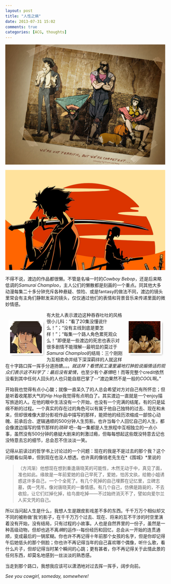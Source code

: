 ```yaml
---
layout: post
title: "人性之熵"
date: 2013-07-31 15:02
comments: true
categories: [ACG, thoughts]
---
```



<a class='fancybox' rel='cowboy_crew' href='/images/cowboy_bebop/crew0.jpg'><img src='/images/cowboy_bebop/crew0.jpg' alt='The lovely crew of Cowboy Bebop; Click to view more'/></a>
<a class='fancybox' rel='cowboy_crew' href='/images/cowboy_bebop/crew1.jpg'></a>

<a class='fancybox' rel='samurai_crew' href='/images/samurai_champloo/theme.jpg'><img src='/images/samurai_champloo/theme.jpg' alt='Samurai的浮世绘风格是大受好评的'></a>


不得不说，渡边的作品都很懒。不管是名噪一时的*Cowboy Bebop*，还是后来略低调的*Samurai Champloo*，主人公们的懒散都是刻画的一个重点。同其他大多动漫每集二十多分钟充斥各种悬疑、惊险、或是fantasy的做法不同，渡边的镜头里常会有主角们静默发呆的镜头，仅仅通过他们的表情和背景音乐来传递里面的微妙情感。

<div>
<a class='fancybox' rel='silence' href='/images/cowboy_bebop/spike_silent.png'><img width=100 style='margin: 15px; margin-top: 30px; outline: 5px solid white; box-shadow: 5px 5px 5px #888888;float: left' src='/images/cowboy_bebop/spike_silent_thumbnail.jpg'/></a> 
<a class='fancybox' rel='silence' href='/images/samurai_champloo/mugen_silent.jpg'><img width=100 style='margin: 15px; margin-top: 30px; outline: 5px solid white; box-shadow: 5px 5px 5px #888888; float: right' src='/images/samurai_champloo/mugen_silent_thumbnail.jpg'/></a>
</div>

有大批人表示渡边这种吞吞吐吐的风格很小儿科：“看了20集没懂说什么！”；“没有主线到底是要怎样！”；“每集一个路人角色累死观众么！”即便是一些渡边的死忠也表示对很多剧情不能理解--最明显的莫过于*Samurai Champloo*的结局：三个刚刚为互相卖命并结下深深羁绊的人就这样在十字路口挥一挥手分道扬镳。。。*就这样？*看惯民工漫里遍地打肿脸说煽情话的观众们表示这不科学了：最后没有*爱情*，也至少有个*基情*吧！而等完整个credit依然没看到其中任何人回头的人也只能自扇巴掌了--“渡边果然不是一般的*COOL*啊。”

开始我也觉得有点小心酸；就像一直呆久了的人总会希望对方对自己有所怀恋；但是听着收尾那大气的*Hip Hop*我觉得有点明白了。其实渡边一直就是一个enjoy描写旅途的人。在他的眼中生活没有一个开始，也没有一个完满的结尾，有的只是延绵不断的过程。一个真实的存在过的角色可以有属于他自己独特的过去、现在和未来，但却很难像大部分影视作品中描写的那样，能把他的经历浓缩成一部惊心动魄、前承后合、逻辑通顺的500分钟人生剪影。也许当每个人回忆自己的人生，都会像渡边描写的情节那样的*琐碎* 吧--每一集都是人生旅程中互相独立的一点小事，虽然没有500分钟的悬疑大剧来的刺激过瘾，但每每想起这些既没特意去记也没特意去忘的细节，总会忍不住淡淡一笑。

记得从前读过的哲学书上讨论过的一个问题：现在的我是不是过去的那个我？这个问题看似简单，但到现在也没人想透。也许真的像钱老先生在*《围城》*里说的

> （方鸿渐）他想现在想到重逢唐晓芙的可能性，木然无动于中，真见了面，准也如此。缘故是一年前爱她的自己早死了，爱她，怕苏文纨，给鲍小姐诱惑这许多自己，一个个全死了。有几个死掉的自己埋葬在记忆里，立碑志墓，偶一凭吊，像对唐晓芙的一番情感。有几个自己，仿佛是路毙的，不去收拾，让它们烂掉化掉，给鸟兽吃掉——不过始终消灭不了，譬如向爱尔兰人买文凭的自己。 

所以当问起人生是什么，我想人生是跟皮影戏差不多的东西。千千万万个相似却又不同的被称做’我‘的影子，在千千万万个过去、现在、将来的互不干涉的时空里演着没有开始，没有结局，只有过程的小故事。人也是自然界里的一份子，虽然是一种高级动物，但却也逃不离*熵*的运作--每份经历和回忆，总会从一开始的连贯通顺，变成最后的一锅浆糊。你也许不再记得十年前那个女孩的名字，但是你却记得午后她低头的那个侧脸；你也许不再记得当年的自己喜欢哪个偶像，听什么歌，看什么片子，但却记得当时某个瞬间的心跳；更有甚者，你不再记得关于此情此景的任何东西，却莫名地感到一丝淡淡的熟悉感。

当走到那个路口，我想我应该可以潇洒地对过去挥一挥手，阔步向前。

*See you cowgirl, someday, somewhere!*

